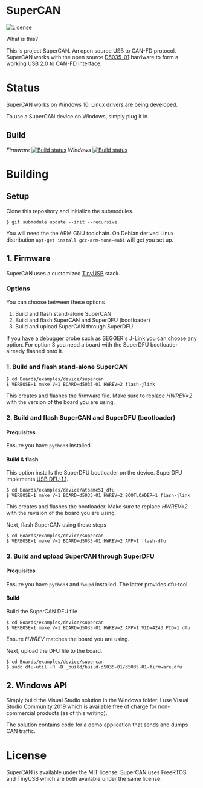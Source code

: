 # SuperCAN

[![License](https://img.shields.io/badge/license-MIT-brightgreen.svg)](https://opensource.org/licenses/MIT)

What is this?

This is project SuperCAN. An open source USB to CAN-FD protocol. SuperCAN works with the open source [D5035-01](https://github.com/RudolphRiedel/USB_CAN-FD) hardware to form a working USB 2.0 to CAN-FD interface.

# Status

SuperCAN works on Windows 10. Linux drivers are being developed.

To use a SuperCAN device on Windows, simply plug it in.

## Build

*Firmware* [![Build status](https://ci.appveyor.com/api/projects/status/i398eskxl418rwf9?svg=true)](https://ci.appveyor.com/project/jgressmann/supercan-firmware)
*Windows* [![Build status](https://ci.appveyor.com/api/projects/status/p25qholxtadg71ej?svg=true)](https://ci.appveyor.com/project/jgressmann/supercan-windows)




# Building

## Setup

Clone this repository and initialize the submodules.

```
$ git submodule update --init --recursive
```

You will need the the ARM GNU toolchain. On Debian derived Linux distribution `apt-get install gcc-arm-none-eabi` will get you set up.

## 1. Firmware

SuperCAN uses a customized [TinyUSB](https://github.com/hathach/tinyusb) stack.

### Options

You can choose between these options

1. Build and flash stand-alone SuperCAN
2. Build and flash SuperCAN and SuperDFU (bootloader)
3. Build and upload SuperCAN through SuperDFU

If you have a debugger probe such as SEGGER's J-Link you can choose any option. For option 3 you need a board with the SuperDFU bootloader already flashed onto it.

### 1. Build and flash stand-alone SuperCAN

```
$ cd Boards/examples/device/supercan
$ VERBOSE=1 make V=1 BOARD=d5035-01 HWREV=2 flash-jlink
```

This creates and flashes the firmware file. Make sure to replace _HWREV=2_ with the version of the board you are using.

### 2. Build and flash SuperCAN and SuperDFU (bootloader)

#### Prequisites

Ensure you have `python3` installed.

#### Build & flash

This option installs the SuperDFU  bootloader on the device. SuperDFU implements [USB DFU 1.1](https://usb.org/sites/default/files/DFU_1.1.pdf).

```
$ cd Boards/examples/device/atsame51_dfu
$ VERBOSE=1 make V=1 BOARD=d5035-01 HWREV=2 BOOTLOADER=1 flash-jlink
```

This creates and flashes the bootloader. Make sure to replace _HWREV=2_ with the revision of the board you are using.

Next, flash SuperCAN using these steps

```
$ cd Boards/examples/device/supercan
$ VERBOSE=1 make V=1 BOARD=d5035-01 HWREV=2 APP=1 flash-dfu
```

### 3. Build and upload SuperCAN through SuperDFU

#### Prequisites

Ensure you have `python3` and `fwupd` installed. The latter provides dfu-tool.

#### Build

Build the SuperCAN DFU file

```
$ cd Boards/examples/device/supercan
$ VERBOSE=1 make V=1 BOARD=d5035-01 HWREV=2 APP=1 VID=4243 PID=1 dfu
```

Ensure _HWREV_ matches the board you are using.

Next, upload the DFU file to the board.
```
$ cd Boards/examples/device/supercan
$ sudo dfu-util -R -D _build/build-d5035-01/d5035-01-firmware.dfu
```

## 2. Windows API

Simply build the Visual Studio solution in the Windows folder. I use Visual Studio Community 2019 which is available free of charge for non-commercial products (as of this writing).

The solution contains code for a demo application that sends and dumps CAN traffic.


# License

SuperCAN is available under the MIT license. SuperCAN uses FreeRTOS and TinyUSB which are both available under the same license.
